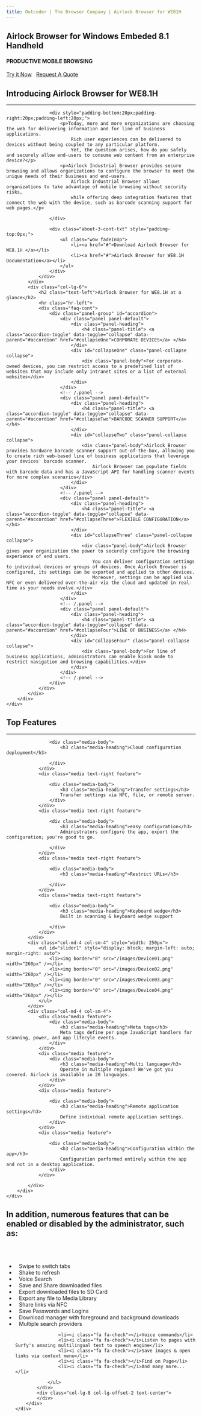 ```yaml
---
title: Outcoder | The Browser Company | Airlock Browser for WE81H
---
```


<section id="banner-3" class="section-padding" style="background:url(/images/airlock-we81-bg.png) no-repeat 0 0; background-position:center; background-attachment:fixed;  background-size: cover;
								}">
	<div class="container">
		<div class="row">
			<div class="col-lg-8 col-lg-offset-2">
				<div class="banner-2-cont">
					<h1 class="wow fadeInUp text-center">Airlock Browser for Windows Embeded 8.1 Handheld</h1>
					<h4 class="wow fadeInUp text-center hidden-xs">PRODUCTIVE MOBILE BROWSING</h4>
					<div class="text-center hidden-xs"><a href="#" class="btn btn-black btn-xl">Try it Now</a> &nbsp; <a href="#" class="btn btn-default btn-xl">Request A Quote</a></div>
				</div>
			</div>
		</div>
	</div>
</section>


<section id="faq-team" class="section-padding">
	<div class="container">
		<div class="row">
			<div class="col-lg-6">
				<h2 class="text-left">Introducing Airlock Browser for WE8.1H</h2>
				<hr class="hr-left">
				<div class="row">
          
					<div style="padding-bottom:20px;padding-right:20px;padding-left:20px;"> 
						<p>Today, more and more organizations are choosing the web for delivering information and for line of business applications. 
							Rich user experiences can be delivered to devices without being coupled to any particular platform. 
							Yet, the question arises, how do you safely and securely allow end-users to consume web content from an enterprise device?</p>
						<p>Airlock Industrial Browser provides secure browsing and allows organizations to configure the browser to meet the unique needs of their business and end-users. 
							Airlock Industrial Browser allows organizations to take advantage of mobile browsing without security risks, 
							while offering deep integration features that connect the web with the device, such as barcode scanning support for web pages.</p>
              
					</div>
         
					<div class="about-3-cont-txt" style="padding-top:0px;">
						<ul class="wow fadeInUp">
							<li><a href="#">Download Airlock Browser for WE8.1H </a></li>
							<li><a href="#">Airlock Browser for WE8.1H Documentation</a></li>
						</ul>
					</div>
				</div>
			</div>
			<div class="col-lg-6">
				<h2 class="text-left">Airlock Browser for WE8.1H at a glance</h2>
				<hr class="hr-left">
				<div class="faq-cont">
					<div class="panel-group" id="accordion">
						<div class="panel panel-default">
							<div class="panel-heading">
								<h4 class="panel-title"> <a class="accordion-toggle" data-toggle="collapse" data-parent="#accordion" href="#collapseOne">CORPORATE DEVICES</a> </h4>
							</div>
							<div id="collapseOne" class="panel-collapse collapse">
								<div class="panel-body">For corporate-owned devices, you can restrict access to a predefined list of websites that may include only intranet sites or a list of external websites</div>
							</div>
						</div>
						<!-- /.panel -->
						<div class="panel panel-default">
							<div class="panel-heading">
								<h4 class="panel-title"> <a class="accordion-toggle" data-toggle="collapse" data-parent="#accordion" href="#collapseTwo">BARCODE SCANNER SUPPORT</a> </h4>
							</div>
							<div id="collapseTwo" class="panel-collapse collapse">
								<div class="panel-body">Airlock Browser provides hardware barcode scanner support out-of-the-box, allowing you to create rich web-based line of business applications that leverage your devices' barcode scanner. 
									Airlock Browser can populate fields with barcode data and has a JavaScript API for handling scanner events for more complex scenarios</div>
							</div>
						</div>
						<!-- /.panel -->
						<div class="panel panel-default">
							<div class="panel-heading">
								<h4 class="panel-title"> <a class="accordion-toggle" data-toggle="collapse" data-parent="#accordion" href="#collapseThree">FLEXIBLE CONFIGURATION</a> </h4>
							</div>
							<div id="collapseThree" class="panel-collapse collapse">
								<div class="panel-body">Airlock Browser gives your organization the power to securely configure the browsing experience of end users. 
									You can deliver configuration settings to individual devices or groups of devices. Once Airlock Browser is configured, its settings can be exported and applied to other devices. 
									Moreover, settings can be applied via NFC or even delivered over-the-air via the cloud and updated in real-time as your needs evolve.</div>
							</div>
						</div>
						<!-- /.panel -->
						<div class="panel panel-default">
							<div class="panel-heading">
								<h4 class="panel-title"> <a class="accordion-toggle" data-toggle="collapse" data-parent="#accordion" href="#collapseFour">LINE OF BUSINESS</a> </h4>
							</div>
							<div id="collapseFour" class="panel-collapse collapse">
								<div class="panel-body">For line of business applications, administrators can enable kiosk mode to restrict navigation and browsing capabilities.</div>
							</div>
						</div>
						<!-- /.panel --> 
					</div>
				</div>
			</div>
		</div>
	</div>
</section>

<section id="services-1" class="section-padding-ash">
	<div class="container">
		<h2 class="text-center">Top Features</h2>
		<div class="text-center">
			<hr class="hr-center">
		</div>             
		<div class="row">
			<style>
				.media-heading { font-size: 24px; }
			</style>
			<div class="col-md-4 col-sm-4">
				<div class="media text-right feature">

					<div class="media-body">
						<h3 class="media-heading">Cloud configuration deployment</h3>
                               
					</div>
				</div>
				<div class="media text-right feature">

					<div class="media-body">
						<h3 class="media-heading">Transfer settings</h3>
						Transfer settings via NFC, file, or remote server.
					</div>
				</div>
				<div class="media text-right feature">

					<div class="media-body">
						<h3 class="media-heading">easy configuration</h3>
						Administrators configure the app, export the configuration; you're good to go.
                                
					</div>
				</div>
				<div class="media text-right feature">
    
					<div class="media-body">
						<h3 class="media-heading">Restrict URLs</h3>
                               
					</div>
				</div>
				<div class="media text-right feature">

					<div class="media-body">
						<h3 class="media-heading">Keyboard wedge</h3>
						Built in scanning & keyboard wedge support
                                
					</div>
				</div>
			</div>
			<div class="col-md-4 col-sm-4" style="width: 250px">
				<ul id="slider1" style="display: block; margin-left: auto; margin-right: auto">
					<li><img border="0" src="/images/Device01.png" width="260px" /></li>
					<li><img border="0" src="/images/Device02.png" width="260px" /></li>
					<li><img border="0" src="/images/Device03.png" width="260px" /></li>
					<li><img border="0" src="/images/Device04.png" width="260px" /></li>
				</ul>
			</div>
			<div class="col-md-4 col-sm-4">
				<div class="media feature">
					<div class="media-body">
						<h3 class="media-heading">Meta tags</h3>
						Meta tags define per page JavaScript handlers for scanning, power, and app lifecyle events.
					</div>
				</div>
				<div class="media feature">
					<div class="media-body">
						<h3 class="media-heading">Multi language</h3>
						Operate in multiple regions? We've got you covered. Airlock is available in 20 languages.
					</div>
				</div>
				<div class="media feature">

					<div class="media-body">
						<h3 class="media-heading">Remote application settings</h3>
						Define individual remote application settings.
					</div>
				</div>
				<div class="media feature">

					<div class="media-body">
						<h3 class="media-heading">Configuration within the app</h3>
						Configuration performed entirely within the app and not in a desktop application.
					</div>
				</div>

			</div>
		</div>
	</div>
</section>
	
	
<!-- About Section -->
<section class="section-padding">
	<div class="container">
		<div class="row">
			<div class="col-lg-12 text-center">
				<h2>In addition, numerous features that can be enabled or disabled by the administrator, such as:</h2>
				<br/><br/>
			</div>
		</div>
		<div class="row">
			<div class="col-lg-4 col-lg-offset-2">
				<style>
					i.fa.fa-check { margin-right: 10px }
				</style>
				<ul class="feature-list list-unstyled">
					<li><i class="fa fa-check"></i>Swipe to switch tabs</li>
					<li><i class="fa fa-check"></i>Shake to refresh</li>
					<li><i class="fa fa-check"></i>Voice Search</li>
					<li><i class="fa fa-check"></i>Save and Share downloaded files</li>
					<li><i class="fa fa-check"></i>Export downloaded files to SD Card</li>
					<li><i class="fa fa-check"></i>Export any file to Media Library</li>
					<li><i class="fa fa-check"></i>Share links via NFC</li>
					<li><i class="fa fa-check"></i>Save Passwords and Logins</li>
					<li><i class="fa fa-check"></i>Download manager with foreground and background downloads</li>
					<li><i class="fa fa-check"></i>Multiple search providers</li>
				</ul>
			</div>
			<div class="col-lg-4">
				<ul class="feature-list list-unstyled">

					<li><i class="fa fa-check"></i>Voice commands</li>
					<li><i class="fa fa-check"></i>Listen to pages with Surfy's amazing multilingual text to speech engine</li>
					<li><i class="fa fa-check"></i>Save images & open links via context menu</li>
					<li><i class="fa fa-check"></i>Find on Page</li>
					<li><i class="fa fa-check"></i>And many more...</li>
			
				</ul>            
			</div>
			<div class="col-lg-8 col-lg-offset-2 text-center">
			</div>
		</div>
	</div>
</section>

<script src="/js/jquery.cycle.all.js"></script>
<script>
    $(document).ready(function ()
        {
			var slider = $('#slider1');
			slider.options.width = 250;
            slider.cycle({
                fx: 'fade', // here change effect to blindX, blindY, blindZ etc 
                speed: 'slow', 
                timeout: 2000 
            });
        });
</script>
	
  